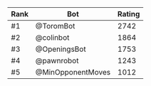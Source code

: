 Rank|Bot|Rating
---|---|---
#1|@ToromBot|2742
#2|@colinbot|1864
#3|@OpeningsBot|1753
#4|@pawnrobot|1243
#5|@MinOpponentMoves|1012
